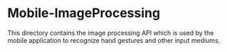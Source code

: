 # Mobile-ImageProcessing

This directory contains the image processing API which is used by the mobile application to recognize hand gestures and other input mediums.
